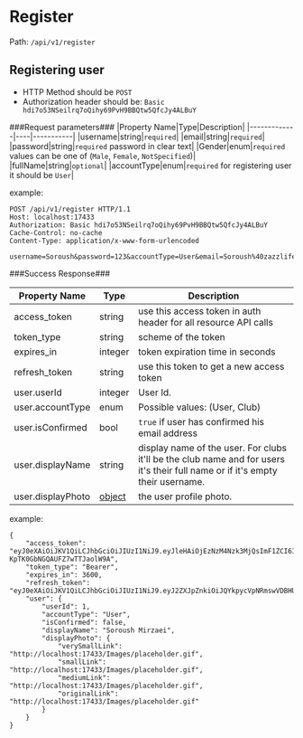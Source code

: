 Register
=

Path: `/api/v1/register`

Registering user
-

* HTTP Method should be `POST`
* Authorization header should be: `Basic hdi7o53NSeilrq7oQihy69PvH9BBQtw5QfcJy4ALBuY`

###Request parameters###
|Property Name|Type|Description|
|-------------|----|-----------|
|username|string|`required`|
|email|string|`required`|
|password|string|`required` password in clear text|
|Gender|enum|`required` values can be one of (`Male`, `Female`, `NotSpecified`)|
|fullName|string|`optional`|
|accountType|enum|`required` for registering user it should be `User`|

example:

    POST /api/v1/register HTTP/1.1
    Host: localhost:17433
    Authorization: Basic hdi7o53NSeilrq7oQihy69PvH9BBQtw5QfcJy4ALBuY
    Cache-Control: no-cache
    Content-Type: application/x-www-form-urlencoded
    
    username=Soroush&password=123&accountType=User&email=Soroush%40zazzlife.com&gender=Male&fullName=Soroush+Mirzaei

###Success Response###

|Property Name|Type|Description|
|-------------|----|-----------|
|access_token|string|use this access token in auth header for all resource API calls|
|token_type|string|scheme of the token|
|expires_in|integer|token expiration time in seconds|
|refresh_token|string|use this token to get a new access token|
|user.userId|integer|User Id.|
|user.accountType|enum|Possible values: (User, Club)|
|user.isConfirmed|bool|`true` if user has confirmed his email address|
|user.displayName|string|display name of the user. For clubs it'll be the club name and for users it's their full name or if it's empty their username.|
|user.displayPhoto|[object](https://github.com/zazzlife/api-docs/blob/master/objects/PhotoLinks.md)|the user profile photo.|

example:

    {
        "access_token": "eyJ0eXAiOiJKV1QiLCJhbGciOiJIUzI1NiJ9.eyJleHAiOjEzNzM4Nzk3MjQsImF1ZCI6IlphenogY2xpZW50cyIsInVzciI6MSwiY2xpZW50IjoxLCJpc3MiOiJodHRwczovL3d3dy56YXp6bGlmZS5jb20iLCJ0b2tlblR5cGUiOiJhY2Nlc3NUb2tlbiIsInNjb3BlcyI6ImZ1bGwiLCJuYmYiOjEzNzM4NzYxMjR9.aJX5OrZe2mD09IX_7-KpTK0GbNGQAUFZ7wTTJaolW9A",
        "token_type": "Bearer",
        "expires_in": 3600,
        "refresh_token": "eyJ0eXAiOiJKV1QiLCJhbGciOiJIUzI1NiJ9.eyJ2ZXJpZnkiOiJQYkpycVpNRmswVDBHUXg0VlZ3VEZrczFuMXF2ZVhKcE4zL3N1WXZoVzl4c0JNZ2Zic2tBTWYyc3pTVG1OR2o5NmhlTXdGUnJvSzdqa0lndnFPZ3VFOEdiVmZZRTRyZFVwZGhzNG1TTTdJT3NZRTFyWERPVklPZUZCU1JwVnU3ek5zSXVDa2tjYVU0Y21vNkNybGZteFpDV3RNYy9FK0JJdkdneE9YOWxqOXc9IiwiaWQiOjEsImF1ZCI6IlphenogY2xpZW50cyIsInVzciI6MSwiY2xpZW50IjoxLCJpc3MiOiJodHRwczovL3d3dy56YXp6bGlmZS5jb20iLCJ0b2tlblR5cGUiOiJyZWZyZXNoVG9rZW4iLCJzY29wZXMiOiJmdWxsIiwibmJmIjoxMzczODc2MTI0fQ.7tZqqD1bZe9rL2MJiOO3XH2WOy6YV1MroDP2d_VDcUA",
        "user": {
            "userId": 1,
            "accountType": "User",
            "isConfirmed": false,
            "displayName": "Soroush Mirzaei",
            "displayPhoto": {
                "verySmallLink": "http://localhost:17433/Images/placeholder.gif",
                "smallLink": "http://localhost:17433/Images/placeholder.gif",
                "mediumLink": "http://localhost:17433/Images/placeholder.gif",
                "originalLink": "http://localhost:17433/Images/placeholder.gif"
            }
        }
    }

